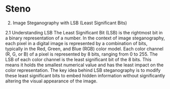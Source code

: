 # Steno
2.	Image Steganography with LSB (Least Significant Bits)

2.1 Understanding LSB
The Least Significant Bit (LSB) is the rightmost bit in a binary representation of a number. In the context of image steganography, each pixel in a digital image is represented by a combination of bits, typically in the Red, Green, and Blue (RGB) color model. Each color channel (R, G, or B) of a pixel is represented by 8 bits, ranging from 0 to 255. 
The LSB of each color channel is the least significant bit of the 8 bits. This means it holds the smallest numerical value and has the least impact on the color representation. The key idea behind LSB steganography is to modify these least significant bits to embed hidden information without significantly altering the visual appearance of the image.
